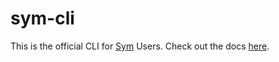# sym-cli

This is the official CLI for [Sym](https://symops.com/) Users. Check out the docs [here](https://docs.symops.com/docs/install-sym-cli).
